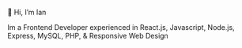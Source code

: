  👋  Hi, I’m Ian

Im a Frontend Developer experienced in React.js, Javascript, Node.js, Express, MySQL, PHP, & Responsive Web Design

<!---
BaylyIan/BaylyIan is a ✨ special ✨ repository because its `README.md` (this file) appears on your GitHub profile.
You can click the Preview link to take a look at your changes.
--->
